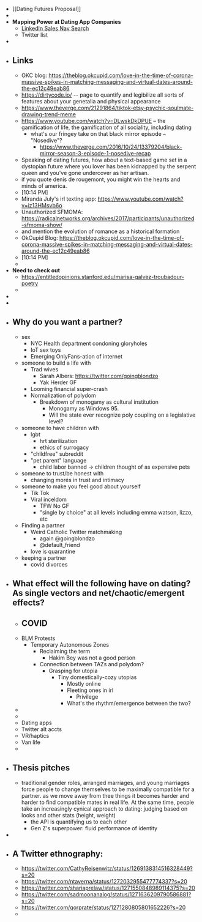 - [[Dating Futures Proposal]]
- 
- **Mapping Power at Dating App Companies**
    - [LinkedIn Sales Nav Search](https://www.linkedin.com/sales/search/people?doFetchHeroCard=false&functionIncluded=3%2C6&keywords=hinge&logHistory=true&page=1&rsLogId=389302386&searchSessionId=hugnbMOiSUa3AyJAQaBEvA%3D%3D&seniorityIncluded=10%2C6%2C7%2C8%2C9)
    - Twitter list
- 
- ## Links
    - OKC blog: https://theblog.okcupid.com/love-in-the-time-of-corona-massive-spikes-in-matching-messaging-and-virtual-dates-around-the-ec12c49eab86
    - https://dirtycode.io/ -- page to quantify and legibilize all sorts of features about your genetalia and physical appearance
    - https://www.theverge.com/21291864/tiktok-etsy-psychic-soulmate-drawing-trend-meme
    - https://www.youtube.com/watch?v=DLwskDkDPUE – the gamification of life, the gamification of all sociality, including dating
        - what's our fringey take on that black mirror episode – "Nosedive"?
            - https://www.theverge.com/2016/10/24/13379204/black-mirror-season-3-episode-1-nosedive-recap
    - Speaking of dating futures, how about a text-based game set in a dystopian future where you lover has been kidnapped by the serpent queen and you've gone undercover as her artisan.
    - if you quote denis de rougemont, you might win the hearts and minds of america.
    - [10:14 PM]
    - Miranda July's irl texting app: https://www.youtube.com/watch?v=iz13HMsvb6o
    - Unauthorized SFMOMA: https://radicalnetworks.org/archives/2017/participants/unauthorized-sfmoma-show/
    - and mention the evolution of romance as a historical formation
    - OkCupid Blog: https://theblog.okcupid.com/love-in-the-time-of-corona-massive-spikes-in-matching-messaging-and-virtual-dates-around-the-ec12c49eab86
    - [10:14 PM]
    - 
- **Need to check out**
    - https://entitledopinions.stanford.edu/marisa-galvez-troubadour-poetry
    - 
- 
- 
- ## Why do you want a partner?
    - sex
        - NYC Health department condoning gloryholes
        - IoT sex toys
        - Emerging OnlyFans-ation of internet 
    - someone to build a life with
        - Trad wives
            - Sarah Albers: https://twitter.com/goingblondzo
            - Yak Herder GF
        - Looming financial super-crash
        - Normalization of polydom
            - Breakdown of monogamy as cultural institution
                - Monogamy as Windows 95.
                - Will the state ever recognize poly coupling on a legislative level?
    - someone to have children with
        - lgbt
            - hrt sterilization
            - ethics of surrogacy
        - "childfree" subreddit
        - "pet parent" language
            - child labor banned -> children thought of as expensive pets
    - someone to trust/be honest with
        - changing morés in trust and intimacy
    - someone to make you feel good about yourself
        - Tik Tok
        - Viral inceldom
            - TFW No GF
            - "single by choice" at all levels including emma watson, lizzo, etc
    - Finding a partner
        - Weird Catholic Twitter matchmaking
            - again @goingblondzo
            - @default_friend
        - love is quarantine
    - keeping a partner
        - covid divorces
- ## What effect will the following have on dating? As single vectors and net/chaotic/emergent effects?
    - COVID
        - 
    - BLM Protests
        - Temporary Autonomous Zones
            - Reclaiming the term
                - Hakim Bey was not a good person
            - Connection between TAZs and polydom? 
                - Grasping for utopia
                    - Tiny domestically-cozy utopias
                        - Mostly online
                        - Fleeting ones in irl
                            - Privilege
                        - What's the rhythm/emergence between the two?
    - 
    - 
    - Dating apps
    - Twitter alt accts
    - VR/haptics
    - Van life
    - 
- ## Thesis pitches
    - traditional gender roles, arranged marriages, and young marriages force people to change themselves to be maximally compatible for a partner. as we move away from thee things it becomes harder and harder to find compatible mates in real life. At the same time, people take an increasingly cynical approach to dating: judging based on looks and other stats (height, weight) 
        - the API is quantifying us to each other
        - Gen Z's superpower: fluid performance of identity
- 
- ## A Twitter ethnography:
    - https://twitter.com/CathyReisenwitz/status/1269138314516328449?s=20
    - https://twitter.com/ntaverna/status/1272032955477774337?s=20
    - https://twitter.com/shariaprelaw/status/1271550848989114375?s=20
    - https://twitter.com/sadmoonanalog/status/1271636209790586881?s=20
    - https://twitter.com/qorprate/status/1271280805801652226?s=20
    - 
